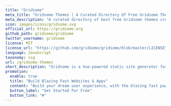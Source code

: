 ```yaml
---
title: "Gridsome"
meta_title: "Gridsome Themes | A Curated Directory Of Free Gridsome Themes"
meta_description: "A curated directory of best free Gridsome themes created by independent web designers & developers that are open source, MIT licensed & available for free to download."
icon: images/icons/gridsome.svg
official_url: https://gridsome.org
github_path: gridsome/gridsome
twitter_username: gridsome
license: MIT
license_url: "https://github.com/gridsome/gridsome/blob/master/LICENSE"
language: JavaScript
taxonomy: ssg
url: /gridsome-themes
short_description: "Gridsome is a Vue-powered static site generator for building CDN-ready websites for any headless CMS, local files or APIs"
promotion:
  enable: true
  title: "Build Blazing Fast Websites & Apps"
  content: "Build your dream user experience, with the blazing fast page speed and SEO-efficiency like never before."
  button_label: "Get Started For Free"
  button_link: "#"
---
```

